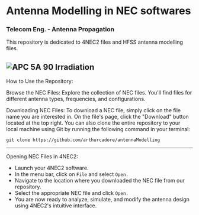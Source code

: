 # Antenna Modelling in NEC softwares
### Telecom Eng. - Antenna Propagation

This repository is dedicated to 4NEC2 files and HFSS antenna modelling files. 

![APC 5A 90 Irradiation](https://github.com/arthurcadore/antennaModelling/blob/main/HFSS/pictures/APC%205A%2090.png)
---

How to Use the Repository:

Browse the NEC Files:
Explore the collection of NEC files. You'll find files for different antenna types, frequencies, and configurations.

Downloading NEC Files:
To download a NEC file, simply click on the file name you are interested in. On the file's page, click the "Download" button located at the top right. You can also clone the entire repository to your local machine using Git by running the following command in your terminal:

```
git clone https://github.com/arthurcadore/antennaModelling
```
---

Opening NEC Files in 4NEC2:

- Launch your 4NEC2 software.
- In the menu bar, click on `File` and select `Open.`
- Navigate to the location where you downloaded the NEC file from our repository.
- Select the appropriate NEC file and click `Open.`
- You are now ready to analyze, simulate, and modify the antenna design using 4NEC2's intuitive interface.
